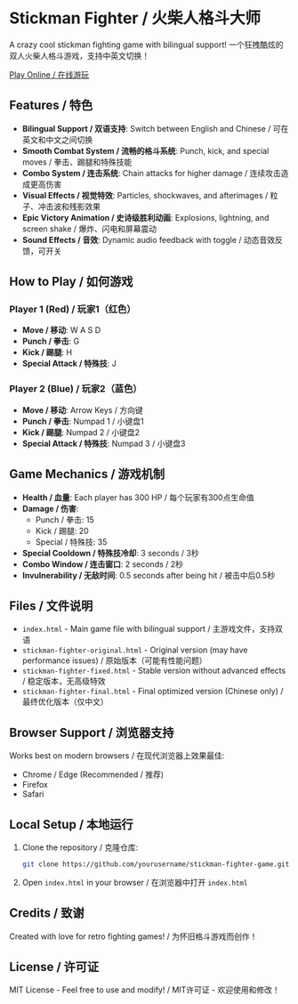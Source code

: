 # Stickman Fighter / 火柴人格斗大师

A crazy cool stickman fighting game with bilingual support! 一个狂拽酷炫的双人火柴人格斗游戏，支持中英文切换！

[Play Online / 在线游玩](https://yourusername.github.io/stickman-fighter-game/)

## Features / 特色

- **Bilingual Support / 双语支持**: Switch between English and Chinese / 可在英文和中文之间切换
- **Smooth Combat System / 流畅的格斗系统**: Punch, kick, and special moves / 拳击、踢腿和特殊技能
- **Combo System / 连击系统**: Chain attacks for higher damage / 连续攻击造成更高伤害
- **Visual Effects / 视觉特效**: Particles, shockwaves, and afterimages / 粒子、冲击波和残影效果
- **Epic Victory Animation / 史诗级胜利动画**: Explosions, lightning, and screen shake / 爆炸、闪电和屏幕震动
- **Sound Effects / 音效**: Dynamic audio feedback with toggle / 动态音效反馈，可开关

## How to Play / 如何游戏

### Player 1 (Red) / 玩家1（红色）
- **Move / 移动**: W A S D
- **Punch / 拳击**: G
- **Kick / 踢腿**: H
- **Special Attack / 特殊技**: J

### Player 2 (Blue) / 玩家2（蓝色）
- **Move / 移动**: Arrow Keys / 方向键
- **Punch / 拳击**: Numpad 1 / 小键盘1
- **Kick / 踢腿**: Numpad 2 / 小键盘2
- **Special Attack / 特殊技**: Numpad 3 / 小键盘3

## Game Mechanics / 游戏机制

- **Health / 血量**: Each player has 300 HP / 每个玩家有300点生命值
- **Damage / 伤害**: 
  - Punch / 拳击: 15
  - Kick / 踢腿: 20
  - Special / 特殊技: 35
- **Special Cooldown / 特殊技冷却**: 3 seconds / 3秒
- **Combo Window / 连击窗口**: 2 seconds / 2秒
- **Invulnerability / 无敌时间**: 0.5 seconds after being hit / 被击中后0.5秒

## Files / 文件说明

- `index.html` - Main game file with bilingual support / 主游戏文件，支持双语
- `stickman-fighter-original.html` - Original version (may have performance issues) / 原始版本（可能有性能问题）
- `stickman-fighter-fixed.html` - Stable version without advanced effects / 稳定版本，无高级特效
- `stickman-fighter-final.html` - Final optimized version (Chinese only) / 最终优化版本（仅中文）

## Browser Support / 浏览器支持

Works best on modern browsers / 在现代浏览器上效果最佳:
- Chrome / Edge (Recommended / 推荐)
- Firefox
- Safari

## Local Setup / 本地运行

1. Clone the repository / 克隆仓库:
   ```bash
   git clone https://github.com/yourusername/stickman-fighter-game.git
   ```

2. Open `index.html` in your browser / 在浏览器中打开 `index.html`

## Credits / 致谢

Created with love for retro fighting games! / 为怀旧格斗游戏而创作！

## License / 许可证

MIT License - Feel free to use and modify! / MIT许可证 - 欢迎使用和修改！